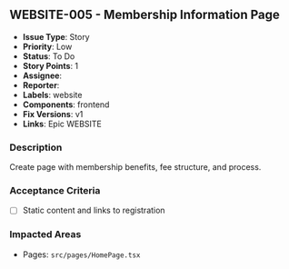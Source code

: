 ## WEBSITE-005 - Membership Information Page

- **Issue Type**: Story
- **Priority**: Low
- **Status**: To Do
- **Story Points**: 1
- **Assignee**: 
- **Reporter**: 
- **Labels**: website
- **Components**: frontend
- **Fix Versions**: v1
- **Links**: Epic WEBSITE

### Description
Create page with membership benefits, fee structure, and process.

### Acceptance Criteria
- [ ] Static content and links to registration

### Impacted Areas
- Pages: `src/pages/HomePage.tsx`
